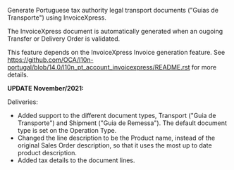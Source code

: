 Generate Portuguese tax authority legal transport documents ("Guias de
Transporte") using InvoiceXpress.

The InvoiceXpress document is automatically generated when an ougoing
Transfer or Delivery Order is validated.

This feature depends on the InvoiceXpress Invoice generation feature.
See
<https://github.com/OCA/l10n-portugal/blob/14.0/l10n_pt_account_invoicexpress/README.rst>
for more details.

**UPDATE November/2021:**

Deliveries:

- Added support to the different document types, Transport ("Guia de
  Transporte") and Shipment ("Guia de Remessa"). The default document
  type is set on the Operation Type.
- Changed the line description to be the Product name, instead of the
  original Sales Order description, so that it uses the most up to date
  product description.
- Added tax details to the document lines.
